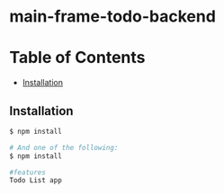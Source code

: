
# main-frame-todo-backend
# Table of Contents
- [Installation](#installation)

## Installation

```bash
$ npm install 

# And one of the following:
$ npm install 

#features
Todo List app